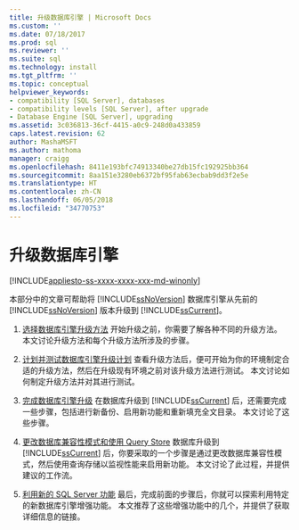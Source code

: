 ```yaml
---
title: 升级数据库引擎 | Microsoft Docs
ms.custom: ''
ms.date: 07/18/2017
ms.prod: sql
ms.reviewer: ''
ms.suite: sql
ms.technology: install
ms.tgt_pltfrm: ''
ms.topic: conceptual
helpviewer_keywords:
- compatibility [SQL Server], databases
- compatibility levels [SQL Server], after upgrade
- Database Engine [SQL Server], upgrading
ms.assetid: 3c036813-36cf-4415-a0c9-248d0a433859
caps.latest.revision: 62
author: MashaMSFT
ms.author: mathoma
manager: craigg
ms.openlocfilehash: 8411e193bfc74913340be27db15fc192925bb364
ms.sourcegitcommit: 8aa151e3280eb6372bf95fab63ecbab9dd3f2e5e
ms.translationtype: HT
ms.contentlocale: zh-CN
ms.lasthandoff: 06/05/2018
ms.locfileid: "34770753"
---
```

# <a name="upgrade-database-engine"></a>升级数据库引擎

[!INCLUDE[appliesto-ss-xxxx-xxxx-xxx-md-winonly](../../includes/appliesto-ss-xxxx-xxxx-xxx-md-winonly.md)]
  
  本部分中的文章可帮助将 [!INCLUDE[ssNoVersion](../../includes/ssnoversion-md.md)] 数据库引擎从先前的 [!INCLUDE[ssNoVersion](../../includes/ssnoversion-md.md)] 版本升级到 [!INCLUDE[ssCurrent](../../includes/sscurrent-md.md)]。  
  
1.  [选择数据库引擎升级方法](../../database-engine/install-windows/choose-a-database-engine-upgrade-method.md) 开始升级之前，你需要了解各种不同的升级方法。 本文讨论升级方法和每个升级方法所涉及的步骤。  
  
2.  [计划并测试数据库引擎升级计划](../../database-engine/install-windows/plan-and-test-the-database-engine-upgrade-plan.md) 查看升级方法后，便可开始为你的环境制定合适的升级方法，然后在升级现有环境之前对该升级方法进行测试。 本文讨论如何制定升级方法并对其进行测试。  
  
3.  [完成数据库引擎升级](../../database-engine/install-windows/complete-the-database-engine-upgrade.md) 在数据库升级到 [!INCLUDE[ssCurrent](../../includes/sscurrent-md.md)] 后，还需要完成一些步骤，包括进行新备份、启用新功能和重新填充全文目录。 本文讨论了这些步骤。  
  
4.  [更改数据库兼容性模式和使用 Query Store](../../database-engine/install-windows/change-the-database-compatibility-mode-and-use-the-query-store.md) 数据库升级到 [!INCLUDE[ssCurrent](../../includes/sscurrent-md.md)] 后，你要采取的一个步骤是通过更改数据库兼容性模式，然后使用查询存储以监视性能来启用新功能。 本文讨论了此过程，并提供建议的工作流。  
  
5.  [利用新的 SQL Server 功能](http://www.microsoft.com/sql-server/sql-server-2017) 最后，完成前面的步骤后，你就可以探索利用特定的新数据库引擎增强功能。 本文推荐了这些增强功能中的几个，并提供了获取详细信息的链接。  
  
  
